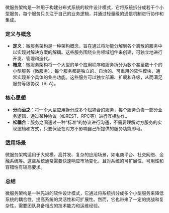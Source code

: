 微服务架构是一种用于构建分布式系统的软件设计模式，它将系统拆分成若干个小型服务，每个服务只关注于自己的业务逻辑，并通过轻量级的通信机制进行协作和集成。
### 定义与概念

- **定义**：微服务架构是一种架构概念，旨在通过将功能分解到各个离散的服务中以实现对解决方案的解耦。这些服务围绕业务领域组件来创建，可独立地进行开发、管理和迭代。
- **概念**：微服务架构将一个大型的单个应用程序和服务拆分为数个甚至数十个的小型服务（微服务），每个服务都是独立的、自治的、可重用的软件模块，通常实现某个具体的业务功能。这些服务可以独立部署、扩展和升级，从而满足服务等级协议（SLA）。
### 核心思想

- **分而治之**：将一个大型应用拆分成多个松耦合的服务，每个服务负责一部分业务逻辑，通过某种协议（如REST、RPC等）进行互相协作。
- **松耦合**：服务之间通过一种“标准”的协议进行沟通，不需要理解对方服务的实现逻辑和方式，只要保证在对方不影响自己所提供的服务功能即可。
### 适用场景
微服务架构适用于大规模、高并发、复杂的应用场景，如电商平台、社交网络、金融系统等。这些系统通常需要快速响应市场变化，且对系统的可扩展性、可用性和容错性有较高要求。
### 总结
微服务架构是一种先进的软件设计模式，它通过将系统拆分成多个小型服务来降低系统的耦合性，提高系统的灵活性和可扩展性。然而，它也带来了一定的挑战和复杂性，需要团队具备相应的技术能力和运维经验。
